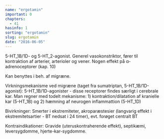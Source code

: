```yaml
---
name: "ergotamin"
important: 0
chapters:  
  - 41
hasinfo: 1
sorting: "ergotamin"
slug: ergotamin
date: "2016-06-05"
---
```


5-HT_1B/1D- og 5-HT_2-agonist. Generel vasokonstriktor, fører til kontraktion af arterier, arterioler og vener. Nogen effekt på α-adrenoceptorer (kap. 10)

Kan benyttes i beh. af migræne.

Virkningsmekanisme ved migræne (taget fra sumatriptan, 5-HT_1B/1D-agonist): 5-HT_1B/1D-agonister - disse receptorer findes særligt i cerebrale kar. Man regner med todelt mekanisme: 1) kontraktion/dilatation af kranielle kar (5-HT_1B) og 2) hæmning af neurogen inflammattion (5-HT_1D)

Bivirkninger: Smerter i ekstremiteter, akroparæstesier (langvarig effekt i ekstremitetsartier - BT nedsat i 24 timer), evt. forøget centralt BT

Kontraindikationer: Gravide (uteruskontraherende effekt), septikæmi, leversygdomme, hjerte-kar-sygdomme.
